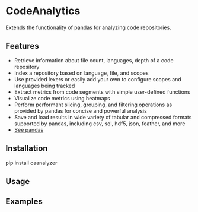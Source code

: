 # CodeAnalytics

Extends the functionality of pandas for analyzing code repositories.

## Features

- Retrieve information about file count, languages, depth of a code repository
- Index a repository based on language, file, and scopes
- Use provided lexers or easily add your own to configure scopes and languages being tracked
- Extract metrics from code segments with simple user-defined functions
- Visualize code metrics using heatmaps
- Perform performant slicing, grouping, and filtering operations as provided by pandas for concise and powerful analysis
- Save and load results in wide variety of tabular and compressed formats supported by pandas, including csv, sql, hdf5, json, feather, and more
- [See pandas](https://github.com/pandas-dev/pandas/blob/master/README.md)

## Installation

pip install caanalyzer

## Usage

## Examples
